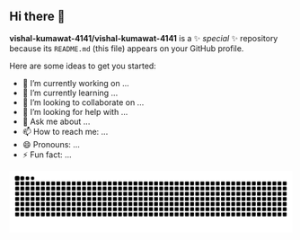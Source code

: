 ## Hi there 👋
**vishal-kumawat-4141/vishal-kumawat-4141** is a ✨ _special_ ✨ repository because its `README.md` (this file) appears on your GitHub profile.

Here are some ideas to get you started:

- 🔭 I’m currently working on ...
- 🌱 I’m currently learning ...
- 👯 I’m looking to collaborate on ...
- 🤔 I’m looking for help with ...
- 💬 Ask me about ...
- 📫 How to reach me: ...
- 😄 Pronouns: ...
- ⚡ Fun fact: ...
  <div align = "center">
![snake gif](https://github.com/vishal-kumawat-4141/vishal-kumawat-4141/blob/output/github-snake-dark.svg)
</div>
